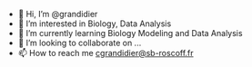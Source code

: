 - 👋 Hi, I’m @grandidier
- 👀 I’m interested in Biology, Data Analysis
- 🌱 I’m currently learning Biology Modeling and Data Analysis
- 💞️ I’m looking to collaborate on ...
- 📫 How to reach me cgrandidier@sb-roscoff.fr 

<!---
grandidier/grandidier is a ✨ special ✨ repository because its `README.md` (this file) appears on your GitHub profile.
You can click the Preview link to take a look at your changes.
--->
